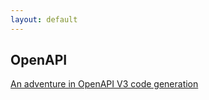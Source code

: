 ```yaml
---
layout: default
---
```


## OpenAPI

[An adventure in OpenAPI V3 code generation](https://mux.com/blog/an-adventure-in-openapi-v3-api-code-generation/)
